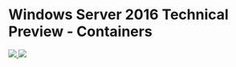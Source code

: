 # Windows Server 2016 Technical Preview - Containers

<a href="https://portal.azure.com/#create/Microsoft.Template/uri/https%3A%2F%2Fraw.githubusercontent.com%2Fneilpeterson%2Fnepeters-azure-templates%2Fmaster%2Fwindows-contianers-tp5%2Fazuredeploy.json" target="_blank">
    <img src="http://azuredeploy.net/deploybutton.png"/>
</a>
<a href="http://armviz.io/#/?load=https%3A%2F%2Fraw.githubusercontent.com%2Fneilpeterson%2Fnepeters-azure-templates%2Fmaster%2Fwindows-contianers-tp5%2Fazuredeploy.json" target="_blank">
    <img src="http://armviz.io/visualizebutton.png"/>
</a>
